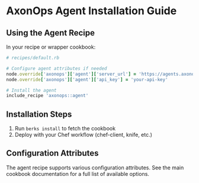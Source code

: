 # AxonOps Agent Installation Guide

## Using the Agent Recipe

In your recipe or wrapper cookbook:

```ruby
# recipes/default.rb

# Configure agent attributes if needed
node.override['axonops']['agent']['server_url'] = 'https://agents.axonops.cloud'
node.override['axonops']['agent']['api_key'] = 'your-api-key'

# Install the agent
include_recipe 'axonops::agent'
```

## Installation Steps

1. Run `berks install` to fetch the cookbook
2. Deploy with your Chef workflow (chef-client, knife, etc.)

## Configuration Attributes

The agent recipe supports various configuration attributes. See the main cookbook documentation for a full list of available options.